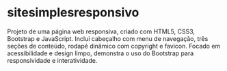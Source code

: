 # sitesimplesresponsivo
Projeto de uma página web responsiva, criado com HTML5, CSS3, Bootstrap e JavaScript. Inclui cabeçalho com menu de navegação, três seções de conteúdo, rodapé dinâmico com copyright e favicon. Focado em acessibilidade e design limpo, demonstra o uso do Bootstrap para responsividade e interatividade.
